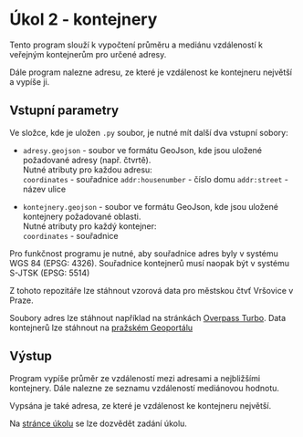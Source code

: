 # Úkol 2 - kontejnery

Tento program slouží k vypočtení průměru a mediánu vzdáleností k veřejným kontejnerům pro určené adresy.

Dále program nalezne adresu, ze které je vzdálenost ke kontejneru největší a vypíše ji.

## Vstupní parametry

Ve složce, kde je uložen `.py` soubor, je nutné mít další dva vstupní sobory:

* `adresy.geojson` - soubor ve formátu GeoJson, kde jsou uložené požadované adresy (např. čtvrtě).  
Nutné atributy pro každou adresu:  
`coordinates` - souřadnice 
`addr:housenumber` - číslo domu 
`addr:street` - název ulice 

* `kontejnery.geojson` - soubor ve formátu GeoJson, kde jsou uložené kontejnery požadované oblasti.  
Nutné atributy pro každý kontejner:  
`coordinates` - souřadnice  

Pro funkčnost programu je nutné, aby souřadnice adres byly v systému WGS 84 (EPSG: 4326). Souřadnice kontejnerů musí naopak být v systému S-JTSK (EPSG: 5514)

Z tohoto repozitáře lze stáhnout vzorová data pro městskou čtvť Vršovice v Praze.

Soubory adres lze stáhnout například na stránkách [Overpass Turbo](http://overpass-turbo.eu/).
Data kontejnerů lze stáhnout na [pražském Geoportálu](https://www.geoportalpraha.cz/cs/data/otevrena-data/8726EF0E-0834-463B-9E5F-FE09E62D73FB)

## Výstup

Program vypíše průměr ze vzdáleností mezi adresami a nejbližšími kontejnery. Dále nalezne ze seznamu vzdáleností mediánovou hodnotu.

Vypsána je také adresa, ze které je vzdálenost ke kontejneru největší.

Na [stránce úkolu](https://github.com/xtompok/uvod-do-prg_20/tree/master/du02) se lze dozvědět zadání úkolu.